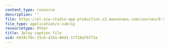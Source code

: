```yaml
---
content_type: resource
description: ''
file: https://ol-ocw-studio-app-production.s3.amazonaws.com/courses/8-591j-systems-biology-fall-2014/6934cf0c31cba33a86d117f18afbf72a_a8Fbmj4nIxY.srt
file_type: application/x-subrip
resourcetype: Other
title: 3play caption file
uid: 6934cf0c-31cb-a33a-86d1-17f18afbf72a
---
```

